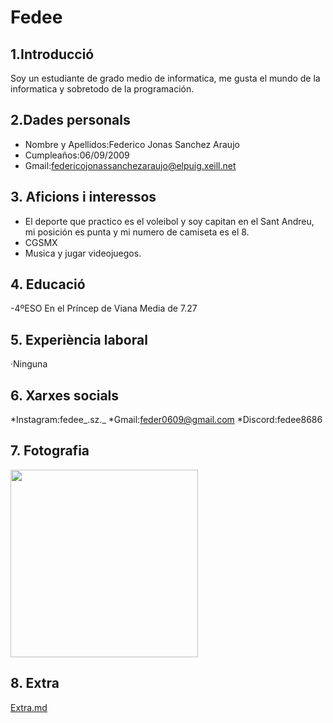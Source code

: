 # Fedee

## 1.Introducció
Soy un estudiante de grado medio de informatica, me gusta el mundo de la informatica y sobretodo de la programación.

## 2.Dades personals
* Nombre y Apellidos:Federico Jonas Sanchez Araujo
* Cumpleaños:06/09/2009
* Gmail:[federicojonassanchezaraujo@elpuig.xeill.net](https://mail.google.com/mail/u/0/?tab=rm&ogbl#inbox)
## 3. Aficions i interessos
* El deporte que practico es el voleibol y soy capitan en el Sant Andreu, mi posición es punta y mi numero de camiseta es el 8.
* CGSMX
* Musica y jugar videojuegos.
## 4. Educació
-4ºESO
En el Príncep de Viana 
Media de 7.27
## 5. Experiència laboral
·Ninguna
## 6. Xarxes socials
*Instagram:fedee_.sz._
*Gmail:feder0609@gmail.com
*Discord:fedee8686
## 7. Fotografia
<img src="https://github.com/user-attachments/assets/2e9098b6-d910-4c6f-a83c-7f7369b1c5ad" width="300">

## 8. Extra
[Extra.md](https://github.com/Feder0609/Fedee/edit/main/EXTRA.md)
